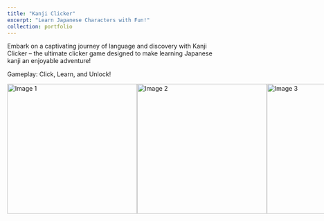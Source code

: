 ```yaml
---
title: "Kanji Clicker"
excerpt: "Learn Japanese Characters with Fun!"
collection: portfolio
---
```


Embark on a captivating journey of language and discovery with Kanji Clicker – the ultimate clicker game designed to make learning Japanese kanji an enjoyable adventure!

Gameplay: Click, Learn, and Unlock!

<div style="display: flex; justify-content: space-around; align-items: center;">
    <img src="path_to_image1.jpg" alt="Image 1" style="height: 300px;">
    <img src="path_to_image2.jpg" alt="Image 2" style="height: 300px;">
    <img src="path_to_image3.jpg" alt="Image 3" style="height: 300px;">
</div>
